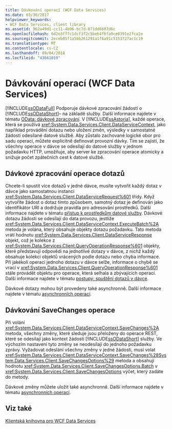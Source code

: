 ```yaml
---
title: Dávkování operací (WCF Data Services)
ms.date: 03/30/2017
helpviewer_keywords:
- WCF Data Services, client library
ms.assetid: 962a49d1-cc11-4b96-bc7d-071dd6607d6c
ms.openlocfilehash: 6d2e3ff7c1dcf3f2c5beb4f6fa9ce8391e2fca2e
ms.sourcegitcommit: 2eceb05f1a5bb261291a1f6a91c5153727ac1c19
ms.translationtype: MT
ms.contentlocale: cs-CZ
ms.lasthandoff: 09/04/2018
ms.locfileid: "43661019"
---
```

# <a name="batching-operations-wcf-data-services"></a>Dávkování operací (WCF Data Services)
[!INCLUDE[ssODataFull](../../../../includes/ssodatafull-md.md)] Podporuje dávkové zpracování žádostí o [!INCLUDE[ssODataShort](../../../../includes/ssodatashort-md.md)]– na základě služby. Další informace najdete v tématu [OData: dávkové zpracování](https://go.microsoft.com/fwlink/?LinkId=186075). V [!INCLUDE[ssAstoria](../../../../includes/ssastoria-md.md)], každé operace, která se používá <xref:System.Data.Services.Client.DataServiceContext>, jako například provádění dotazu nebo uložení změn, výsledky v samostatné žádosti odesílané datové službě. Aby zůstalo zachované logické obor pro sadu operací, můžete explicitně definovat provozní dávky. Tím se zajistí, že všechny operace v dávce se odesílají do datové služby v jednom požadavku HTTP, umožňuje, aby server ke zpracování operace atomicky a snižuje počet zpátečních cest k datové službě.  
  
## <a name="batching-query-operations"></a>Dávkové zpracování operace dotazů  
 Chcete-li spustit více dotazů v jedné dávce, musíte vytvořit každý dotaz v dávce jako samostatnou instanci <xref:System.Data.Services.Client.DataServiceRequest%601> třídy. Když vytvoříte žádost o dotaz tímto způsobem, samotný dotaz je definován jako identifikátor URI a dodržuje pravidla pro adresování prostředků. Další informace najdete v tématu [přístup k prostředkům datové služby](../../../../docs/framework/data/wcf/accessing-data-service-resources-wcf-data-services.md). Dávkové dotazu žádosti se odesílají do data provozu, jestliže <xref:System.Data.Services.Client.DataServiceContext.ExecuteBatch%2A> metoda je volána, který obsahuje objekty dotazu požadavku. Tato metoda vrátí hodnotu <xref:System.Data.Services.Client.DataServiceResponse> objekt, což je kolekce z <xref:System.Data.Services.Client.QueryOperationResponse%601> objekty, které představují odpovědi na jednotlivé dotazy v dávce, z nichž každý obsahuje kolekci objektů vrácených podle dotazu nebo chyba informace. Při jakékoli operaci jednoho dotazu v dávce selže, informace o chybě se vrací v <xref:System.Data.Services.Client.QueryOperationResponse%601> stále provádět objektu pro operace, která selhala a zbývajících operací. Další informace najdete v tématu [postupy: spuštění dotazů v dávce](../../../../docs/framework/data/wcf/how-to-execute-queries-in-a-batch-wcf-data-services.md).  
  
 Dávkové dotazy mohou být provedeny také asynchronně. Další informace najdete v tématu [asynchronních operací](../../../../docs/framework/data/wcf/asynchronous-operations-wcf-data-services.md).  
  
## <a name="batching-the-savechanges-operation"></a>Dávkování SaveChanges operace  
 Při volání <xref:System.Data.Services.Client.DataServiceContext.SaveChanges%2A> metoda, všechny změny, které sleduje jsou přeloženy do operace REST, které se odesílají jako kontext žádosti [!INCLUDE[ssODataShort](../../../../includes/ssodatashort-md.md)] služby. Ve výchozím nastavení tyto změny se neodesílají do jednoho požadavku zprávy. Vyžadovat odeslání všechny změny v jedné žádosti, musí volat <xref:System.Data.Services.Client.DataServiceContext.SaveChanges%28System.Data.Services.Client.SaveChangesOptions%29> metoda a obsahují hodnotu <xref:System.Data.Services.Client.SaveChangesOptions.Batch> v <xref:System.Data.Services.Client.SaveChangesOptions> výčet, který zadáte do metody.  
  
 Dávkové změny můžete uložit také asynchronně. Další informace najdete v tématu [asynchronních operací](../../../../docs/framework/data/wcf/asynchronous-operations-wcf-data-services.md).  
  
## <a name="see-also"></a>Viz také  
 [Klientská knihovna pro WCF Data Services](../../../../docs/framework/data/wcf/wcf-data-services-client-library.md)
